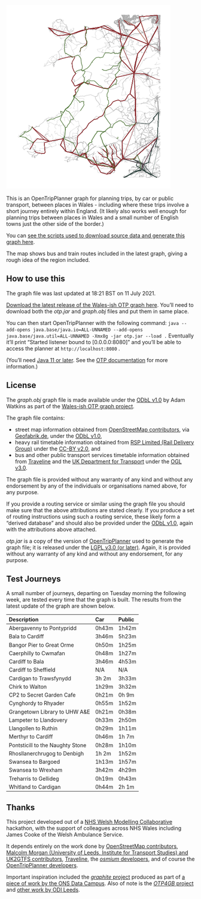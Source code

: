 ![](map.png)

This is an OpenTripPlanner graph for planning trips, by car or public transport, between places in Wales - including where these trips involve a short journey entirely within England. (It likely also works well enough for planning trips between places in Wales and a small number of English towns just the other side of the border.)

You can [see the scripts used to download source data and generate this graph here](https://github.com/stupidpupil/wales_ish_otp_graph).

The map shows bus and train routes included in the latest graph, giving a rough idea of the region included.

## How to use this

The graph file was last updated at 18:21 BST on 11 July 2021.

[Download the latest release of the Wales-ish OTP graph here](https://github.com/stupidpupil/wales_ish_otp_graph/releases/latest). You’ll need to download both the *otp.jar* and *graph.obj* files and put them in same place.

You can then start OpenTripPlanner with the following command:
`java --add-opens java.base/java.io=ALL-UNNAMED --add-opens java.base/java.util=ALL-UNNAMED -Xmx8g -jar otp.jar --load .` Eventually it’ll print “Started listener bound to \[0.0.0.0:8080\]” and you’ll be able to access the planner at `http://localhost:8080` .

(You’ll need [Java 11 or later](https://adoptopenjdk.net/). See the [OTP documentation](http://docs.opentripplanner.org/en/latest/) for more information.)

## License

The *graph.obj* graph file is made available under the [ODbL v1.0](https://opendatacommons.org/licenses/odbl/1-0/) by Adam Watkins as part of the [Wales-ish OTP graph project](https://stupidpupil.github.io/wales_ish_otp_graph).

The graph file contains:

  - street map information obtained from [OpenStreetMap contributors](https://www.openstreetmap.org/copyright), via [Geofabrik.de](https://download.geofabrik.de/europe/great-britain.html), under the [ODbL v1.0](https://opendatacommons.org/licenses/odbl/1-0/),
  - heavy rail timetable information obtained from [RSP Limited (Rail Delivery Group)](http://data.atoc.org/) under the [CC-BY v2.0](https://creativecommons.org/licenses/by/2.0/uk/legalcode), and
  - bus and other public transport services timetable information obtained from [Traveline](https://www.travelinedata.org.uk/traveline-open-data/traveline-national-dataset/) and the [UK Department for Transport](https://data.bus-data.dft.gov.uk/) under the [OGL v3.0](https://www.nationalarchives.gov.uk/doc/open-government-licence/version/3/).

The graph file is provided without any warranty of any kind and without any endorsement by any of the individuals or organisations named above, for any purpose.

If you provide a routing service or similar using the graph file you should make sure that the above attributions are stated clearly. If you produce a set of routing instructions using such a routing service, these likely form a “derived database” and should also be provided under the [ODbL v1.0](https://opendatacommons.org/licenses/odbl/1-0/), again with the attributions above attached.

*otp.jar* is a copy of the version of [OpenTripPlanner](https://github.com/opentripplanner/OpenTripPlanner) used to generate the graph file; it is released under the [LGPL v3.0 (or later)](https://github.com/opentripplanner/OpenTripPlanner/blob/dev-2.x/LICENSE). Again, it is provided without any warranty of any kind and without any endorsement, for any purpose.

## Test Journeys

A small number of journeys, departing on Tuesday morning the following week, are tested every time that the graph is built. The results from the latest update of the graph are shown below.

| Description                      | Car   | Public |
| :------------------------------- | :---- | :----- |
| Abergavenny to Pontypridd        | 0h43m | 1h42m  |
| Bala to Cardiff                  | 3h46m | 5h23m  |
| Bangor Pier to Great Orme        | 0h50m | 1h25m  |
| Caerphilly to Cwmafan            | 0h48m | 1h27m  |
| Cardiff to Bala                  | 3h46m | 4h53m  |
| Cardiff to Sheffield             | N/A   | N/A    |
| Cardigan to Trawsfynydd          | 3h 2m | 3h33m  |
| Chirk to Walton                  | 1h29m | 3h32m  |
| CP2 to Secret Garden Cafe        | 0h21m | 0h 9m  |
| Cynghordy to Rhyader             | 0h55m | 1h52m  |
| Grangetown Library to UHW A\&E   | 0h21m | 0h38m  |
| Lampeter to Llandovery           | 0h33m | 2h50m  |
| Llangollen to Ruthin             | 0h29m | 1h11m  |
| Merthyr to Cardiff               | 0h46m | 1h 7m  |
| Pontsticill to the Naughty Stone | 0h28m | 1h10m  |
| Rhosllanerchrugog to Denbigh     | 1h 2m | 1h52m  |
| Swansea to Bargoed               | 1h13m | 1h57m  |
| Swansea to Wrexham               | 3h42m | 4h29m  |
| Treharris to Gellideg            | 0h19m | 0h43m  |
| Whitland to Cardigan             | 0h44m | 2h 1m  |

## Thanks

This project developed out of a [NHS Welsh Modelling Collaborative](https://twitter.com/nhswmc) hackathon, with the support of colleagues across NHS Wales including James Cooke of the Welsh Ambulance Service.

It depends entirely on the work done by [OpenStreetMap contributors](https://www.openstreetmap.org/), [Malcolm Morgan (University of Leeds, Institute for Transport Studies) and UK2GTFS contributors](https://itsleeds.github.io/UK2GTFS/), [Traveline](https://www.travelinedata.org.uk/), the [*osmium* developers](https://osmcode.org/), and of course the [OpenTripPlanner developers](http://www.opentripplanner.org/).

Important inspiration included the [*graphite* project](https://github.com/datasciencecampus/graphite) produced as part of [a piece of work by the ONS Data Campus](https://datasciencecampus.ons.gov.uk/access-to-services-using-multimodal-transport-networks/). Also of note is the [*OTP4GB* project](https://github.com/odileeds/OTP4GB) and [other work by ODI Leeds](https://odileeds.org/blog/2021-06-08-transportaccessibilityinnorthengland).
